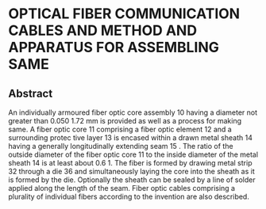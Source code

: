 # OPTICAL FIBER COMMUNICATION CABLES AND METHOD AND APPARATUS FOR ASSEMBLING SAME

## Abstract
An individually armoured fiber optic core assembly 10 having a diameter not greater than 0.050 1.72 mm is provided as well as a process for making same. A fiber optic core 11 comprising a fiber optic element 12 and a surrounding protec tive layer 13 is encased within a drawn metal sheath 14 having a generally longitudinally extending seam 15 . The ratio of the outside diameter of the fiber optic core 11 to the inside diameter of the metal sheath 14 is at least about 0.6 1. The fiber is formed by drawing metal strip 32 through a die 36 and simultaneously laying the core into the sheath as it is formed by the die. Optionally the sheath can be sealed by a line of solder applied along the length of the seam. Fiber optic cables comprising a plurality of individual fibers according to the invention are also described.